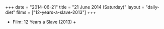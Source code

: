 +++
date = "2014-06-21"
title = "21 June 2014 (Saturday)"
layout = "daily-diet"
films = ["12-years-a-slave-2013"]
+++


* Film: 12 Years a Slave (2013) +
